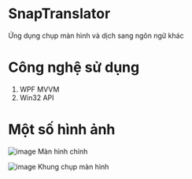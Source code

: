 # SnapTranslator
Ứng dụng chụp màn hình và dịch sang ngôn ngữ khác
# Công nghệ sử dụng
1. WPF MVVM
2. Win32 API

# Một số hình ảnh
![image](https://github.com/user-attachments/assets/067a86c7-53a7-4998-b875-8072a464ab16)
Màn hình chính

![image](https://github.com/user-attachments/assets/72143554-8f95-494f-aefc-9ee9dff01f5a)
Khung chụp màn hình
